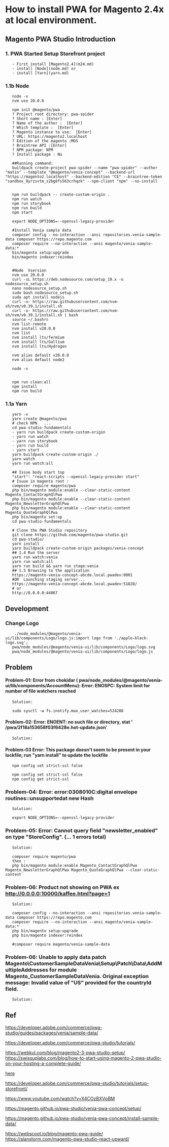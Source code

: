 # How to install PWA for Magento 2.4x at local environment.

## Magento PWA Studio Introduction

### 1. PWA Started Setup Storefront project

       - First install [Magento2.4](m24.md)
       - install [Node](node.md) or 
       - install [Yarn](yarn.md)
 
        
        
### 1.1b Node

       node -v
       nvm use 20.0.0   
       
       npm init @magento/pwa  
       ? Project root directory: pwa-spider       
       ? Short name : [Enter]      
       ? Name of the author :  [Enter]        
       ? Which template :  [Enter]        
       ? Magento instance to use:  [Enter]        
       ? URL: https://magento2.localhost       
       ? Edition of the magento :MOS    
       ? Braintree API :[Enter]        
       ? NPM package: NPM    
       ? Install package : No       
       
       ##Running command:        
       buildpack create-project pwa-spider --name "pwa-spider" --author "matin" --template "@magento/venia-concept" --backend-url "https://magento2.localhost" --backend-edition "CE" --braintree-token "sandbox_8yrzsvtm_s2bg8fs563crhqzk" --npm-client "npm" --no-install
       
       
       npm run buildpack -- create-custom-origin .  
       npm run watch   
       npm run storybook      
       npm run build     
       npm start  
       
       export NODE_OPTIONS=--openssl-legacy-provider 
       
       #Install Venia sample data
       composer config --no-interaction --ansi repositories.venia-sample-data composer https://repo.magento.com
       composer require --no-interaction --ansi magento/venia-sample-data:*
       bin/magento setup:upgrade
       bin/magento indexer:reindex
       
       
       #Node  Vsersion 
       nvm use 20.0.0        
       curl -sL https://deb.nodesource.com/setup_19.x -o nodesource_setup.sh
       nano nodesource_setup.sh
       sudo bash nodesource_setup.sh
       sudo apt install nodejs
       curl -o- https://raw.githubusercontent.com/nvm-sh/nvm/v0.39.1/install.sh
       curl -o- https://raw.githubusercontent.com/nvm-sh/nvm/v0.39.1/install.sh | bash
       source ~/.bashrc
       nvm list-remote
       nvm install v20.0.0
       nvm list
       nvm install lts/fermium
       nvm install lts/Gallium
       nvm install lts/Hydrogen
       
       nvm alias default v20.0.0
       nvm alias default node2
       
       node -v
       
       
       npm run clean:all
       npm install
       npm run build


        
        
 ### 1.1a Yarn

       yarn -v
       yarn create @magento/pwa       
       # check NPN   ...   
       cd pwa-studio-fundamentals 
       - yarn run buildpack create-custom-origin  
       - yarn run watch  
       - yarn run storybook  
       - yarn run build  
       - yarn start        
       yarn buildpack create-custom-origin ./
       yarn watch
       yarn run watch:all             
       
       ## Issue body start top
       "start": "react-scripts --openssl-legacy-provider start"             
       # Isuue in magento root :
       composer require magento/pwa 
       php bin/magento module:enable --clear-static-content Magento_ContactGraphQlPwa
       php bin/magento module:enable --clear-static-content Magento_NewsletterGraphQlPwa
       php bin/magento module:enable --clear-static-content Magento_QuoteGraphQlPwa
       php bin/magento set:up
       cd pwa-studio-fundamentals         
       
       # Clone the PWA Studio repository 
       git clone https://github.com/magento/pwa-studio.git       
       cd pwa-studio/
       yarn install
       yarn buildpack create-custom-origin packages/venia-concept       
       ## 1.4 Run the server
       yarn run watch:venia        
       yarn run watch:all
       yarn run build && yarn run stage:venia       
       ## 1.5 Browsing to the application
       https://magento-venia-concept-abcde.local.pwadev:8001
       #OR  Launching staging server... 
       https://magento-venia-concept-abcde.local.pwadev:51828/
       # or 
       http://0.0.0.0:44067


## Development 

### Change Logo

        ./node_modules/@magento/venia-ui/lib/components/Logo/logo.js:import logo from './apple-black-logo.svg';
       pwa/node_modules/@magento/venia-ui/lib/components/Logo/logo.svg
       pwa/node_modules/@magento/venia-ui/lib/components/Logo/logo.js

 
## Problem


#### Problem-01: Error from chokidar ( pwa/node_modules/@magento/venia-ui/lib/components/AccountMenu): Error: ENOSPC: System limit for number of file watchers reached

       Solution:
       
       sudo sysctl -w fs.inotify.max_user_watches=524288

#### Problem-02: Error: ENOENT: no such file or directory, stat ' /pwa/2f18a153658f03f6428e.hot-update.json'

       Solution:


#### Problem-03 Error: This package doesn't seem to be present in your lockfile; run "yarn install" to update the lockfile

       npm config set strict-ssl false
       
       npm config set strict-ssl false
       npm config get strict-ssl

### Problem-04: Error: error:0308010C:digital envelope routines::unsupportedat new Hash
       
       Solution:
       
       export NODE_OPTIONS=--openssl-legacy-provider


### Problem-05: Error: Cannot query field "newsletter_enabled" on type "StoreConfig". (... 1 errors total)

       Solution:
       
       composer require magento/pwa
       then :
       php bin/magento module:enable Magento_ContactGraphQlPwa Magento_NewsletterGraphQlPwa Magento_QuoteGraphQlPwa --clear-static-content  
       
       
### Problem-06: Product not showing on PWA  ex http://0.0.0.0:10000/kaffee.html?page=1

       Solution:
       
       composer config --no-interaction --ansi repositories.venia-sample-data composer https://repo.magento.com
       composer require --no-interaction --ansi magento/venia-sample-data:*
       php bin/magento setup:upgrade
       php bin/magento indexer:reindex
       
       #composer require magento/venia-sample-data

### Problem-06:  Unable to apply data patch Magento\CustomerSampleDataVenia\Setup\Patch\Data\AddMultipleAddresses for module Magento_CustomerSampleDataVenia. Original exception message: Invalid value of "US" provided for the countryId field.

       Solution:      


 
## Ref

https://developer.adobe.com/commerce/pwa-studio/guides/packages/venia/sample-data/

https://developer.adobe.com/commerce/pwa-studio/tutorials/

https://webkul.com/blog/magento2-3-pwa-studio-setup/
https://swissuplabs.com/blog/how-to-start-using-magento-2-pwa-studio-on-your-hosting-a-complete-guide/

[here](https://magento.github.io/pwa-studio/)

https://developer.adobe.com/commerce/pwa-studio/tutorials/setup-storefront/

https://www.youtube.com/watch?v=X4COzBXVpBM

https://magento.github.io/pwa-studio/venia-pwa-concept/setup/

https://magento.github.io/pwa-studio/venia-pwa-concept/install-sample-data/

https://webscoot.io/blog/magento-pwa-guide/
https://alanstorm.com/magento-pwa-studio-react-upward/


